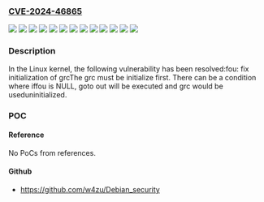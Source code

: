 ### [CVE-2024-46865](https://cve.mitre.org/cgi-bin/cvename.cgi?name=CVE-2024-46865)
![](https://img.shields.io/static/v1?label=Product&message=Linux&color=blue)
![](https://img.shields.io/static/v1?label=Version&message=1df42be305fe478ded1ee0c1d775f4ece713483b%20&color=brightgreen)
![](https://img.shields.io/static/v1?label=Version&message=231c235d2f7a66f018f172e26ffd47c363f244ef%20&color=brightgreen)
![](https://img.shields.io/static/v1?label=Version&message=4494bccb52ffda22ce5a1163a776d970e6229e08%20&color=brightgreen)
![](https://img.shields.io/static/v1?label=Version&message=5.10.226%20&color=brightgreen)
![](https://img.shields.io/static/v1?label=Version&message=5.15.167%20&color=brightgreen)
![](https://img.shields.io/static/v1?label=Version&message=6.1.110%20&color=brightgreen)
![](https://img.shields.io/static/v1?label=Version&message=6.10.10%20&color=brightgreen)
![](https://img.shields.io/static/v1?label=Version&message=6.6.51%20&color=brightgreen)
![](https://img.shields.io/static/v1?label=Version&message=7e4196935069947d8b70b09c1660b67b067e75cb%20&color=brightgreen)
![](https://img.shields.io/static/v1?label=Version&message=c46cd6aaca81040deaea3500ba75126963294bd9%20&color=brightgreen)
![](https://img.shields.io/static/v1?label=Version&message=d7567f098f54cb53ee3cee1c82e3d0ed9698b6b3%20&color=brightgreen)
![](https://img.shields.io/static/v1?label=Vulnerability&message=n%2Fa&color=blue)

### Description

In the Linux kernel, the following vulnerability has been resolved:fou: fix initialization of grcThe grc must be initialize first. There can be a condition where iffou is NULL, goto out will be executed and grc would be useduninitialized.

### POC

#### Reference
No PoCs from references.

#### Github
- https://github.com/w4zu/Debian_security

